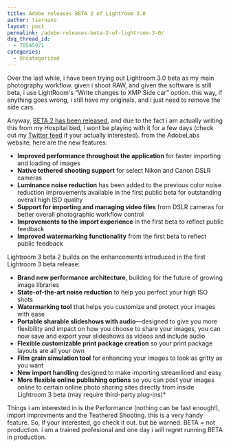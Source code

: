 ```yaml
---
title: Adobe releases BETA 2 of Lightroom 3.0
author: tiernano
layout: post
permalink: /adobe-releases-beta-2-of-lightroom-3-0/
dsq_thread_id:
  - 78545971
categories:
  - Uncategorized
---
```

Over the last while, i have been trying out Lightroom 3.0 beta as my main photography workflow. given i shoot RAW, and given the software is still beta, i use LightRoom's &#8220;Write changes to XMP Side car&#8221; option. this way, if anything goes wrong, i still have my originals, and i just need to remove the side cars.

Anyway, [BETA 2 has been released][1], and due to the fact i am actually writing this from my Hospital bed, i wont be playing with it for a few days (check out my [Twitter feed][2] if your actually interested). from the AdobeLabs website, here are the new features:

  * **Improved performance throughout the application** for faster importing and loading of images
  * **Native tethered shooting support** for select Nikon and Canon DSLR cameras
  * **Luminance noise reduction** has been added to the previous color noise reduction improvements available in the first public beta for outstanding overall high ISO quality
  * **Support for importing and managing video files** from DSLR cameras for better overall photographic workflow control
  * **Improvements to the import experience** in the first beta to reflect public feedback
  * **Improved watermarking functionality** from the first beta to reflect public feedback

Lightroom 3 beta 2 builds on the enhancements introduced in the first Lightroom 3 beta release:

<ul type="disc">
  <li>
    <strong>Brand new performance architecture</strong>, building for the future of growing image libraries
  </li>
  <li>
    <strong>State-of-the-art noise reduction</strong> to help you perfect your high ISO shots
  </li>
  <li>
    <strong>Watermarking tool</strong> that helps you customize and protect your images with ease
  </li>
  <li>
    <strong>Portable sharable slideshows with audio</strong>—designed to give you more flexibility and impact on how you choose to share your images, you can now save and export your slideshows as videos and include audio
  </li>
  <li>
    <strong>Flexible customizable print package creation</strong> so your print package layouts are all your own
  </li>
  <li>
    <strong>Film grain simulation</strong><strong> tool</strong> for enhancing your images to look as gritty as you want
  </li>
  <li>
    <strong>New import handling</strong> designed to make importing streamlined and easy
  </li>
  <li>
    <strong>More flexible online publishing options</strong> so you can post your images online to certain online photo sharing sites directly from inside Lightroom 3 beta (may require third-party plug-ins)*
  </li>
</ul>

Things i am interested in is the Performance (nothing can be fast enough!), import improvments and the Teathered Shooting. this is a very handy feature. So, if your interested, go check it out. but be warned. BETA = not production. i am a trained profesional and one day i will regret running BETA in production.

 [1]: http://labs.adobe.com/technologies/lightroom3/
 [2]: http://twitter.com/tiernano